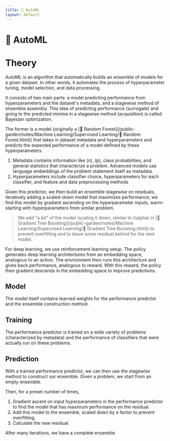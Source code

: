 ```yaml
---
title: 👀 AutoML
layout: default
---
```


# 👀 AutoML

# Theory
AutoML is an algorithm that automatically builds an ensemble of models for a given dataset. In other words, it automates the process of hyperparameter tuning, model selection, and data processing.

It consists of two main parts: a model predicting performance from hyperparameters and the dataset's metadata, and a stagewise method of ensemble assembly. This idea of predicting performance (surrogate) and going to the predicted minima in a stagewise method (acquisition) is called Bayesian optimization.

The former is a model (originally a [🌲 Random Forest](/public-garden/notes/Machine Learning/Supervised Learning/🌲 Random Forest.html)) that takes in dataset metadata and hyperparameters and predicts the expected performance of a model defined by these hyperparameters.
1. Metadata contains information like \(n\), \(p\), class probabilities, and general statistics that characterize a problem. Advanced models use language embeddings of the problem statement itself as metadata.
2. Hyperparameters include classifier choice, hyperparameters for each classifier, and feature and data preprocessing methods

Given this predictor, we then build an ensemble stagewise on residuals, iteratively adding a scaled-down model that maximizes performance; we find this model by gradient ascending on the hyperparameter inputs, warm-starting with hyperparameters from similar problem.

> We add "a bit" of the model (scaling it down, similar to \(\alpha\) in [🎍 Gradient Tree Boosting](/public-garden/notes/Machine Learning/Supervised Learning/🎍 Gradient Tree Boosting.html)) to prevent overfitting and to leave some residual behind for the next model.

For deep learning, we use reinforcement learning setup. The policy generates deep learning architectures from an embedding space, analogous to an action. The environment then runs this architecture and gives back performance, analogous to reward. With this reward, the policy then gradient descends in the embedding space to improve predictions.

## Model
The model itself contains learned weights for the performance predictor and the ensemble construction method.

## Training
The performance predictor is trained on a wide variety of problems (characterized by metadata) and the performance of classifiers that were actually run on these problems. 

## Prediction
With a trained performance predictor, we can then use the stagewise method to construct our ensemble. Given a problem, we start from an empty ensemble.

Then, for a preset number of times,
1. Gradient ascent on input hyperparameters in the performance predictor to find the model that has maximum performance on the residual.
2. Add this model to the ensemble, scaled down by a factor to prevent overfitting.
3. Calculate the new residual.

After many iterations, we have a complete ensemble